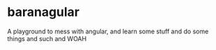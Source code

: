 # baranagular
A playground to mess with angular, and learn some stuff and do some things and such and WOAH
